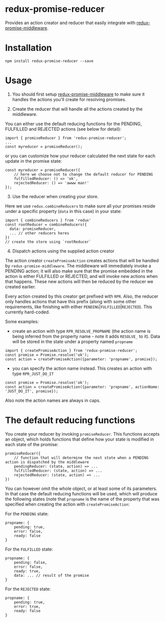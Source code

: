 # redux-promise-reducer
Provides an action creator and reducer that easily integrate with [redux-promise-middleware](https://github.com/pburtchaell/redux-promise-middleware).

# Installation

    npm install redux-promise-reducer --save

# Usage

1. You should first setup [redux-promise-middleware](https://github.com/pburtchaell/redux-promise-middleware) to make sure it handles the actions you'll create for resolving promises.

2. Create the reducer that will handle all the actions created by the middleware.

You can either use the default reducing functions for the PENDING, FULFILLED and REJECTED actions (see below for detail):
```
import { promiseReducer } from 'redux-promise-reducer';
...
const myreducer = promiseReducer();
```
or you can customize how your reducer calculated the next state for each update in the promise state:
```
const myreducer = promiseReducer({
    // here we choose not to change the default reducer for PENDING
    fulfilledReducer: () => 'ok',
    rejectedReducer: () => 'awww man!'
});
```
3. Use the reducer when creating your store.

Here we use `redux.combineReducers` to make sure all your promises reside under a specific property (`data` in this case) in your state:
```
import { combineReducers } from 'redux'
const rootReducer = combineReducers({
  data: promiseReducer,
  ... // other reducers heres
})
// create the store using `rootReducer`
```
4. Dispatch actions using the supplied action creator

The action creator `createPromiseAction` creates actions that will be handled by `redux-promise-middleware`. The middleware will immediately invoke a PENDING action; it will also make sure that the promise embedded in the action is either FULFILLED or REJECTED, and will invoke new actions when that happens. These new actions will then be reduced by the reducer we created earlier.

Every action created by this creator get prefixed with `RPR`. Also, the reducer only handles actions that have this prefix (along with some other requirements, like finishing with either `PENDING`|`FULFILLED`|`REJECTED`). This currently hard-coded.

Some examples:

- create an action with type `RPR_RESOLVE_PROPNAME` (the action name is being inferred from the property name - note it adds `RESOLVE_` to it). Data will be stored in the state under a property named `propname`
```
import { createPromiseAction } from 'redux-promise-reducer';
const promise = Promise.resolve('ok');
const action = createPromiseAction({parameter: 'propname', promise});
```
- you can specify the action name instead. This creates an action with type `RPR_JUST_DO_IT`
```
const promise = Promise.resolve('ok');
const action = createPromiseAction({parameter: 'propname', actionName: 'JUST_DO_IT', promise});
```
Also note the action names are always in caps.

# The default reducing functions
You create your reducer by invoking `promiseReducer`. This functions accepts an object, which holds functions that define how your state is modified in each state of the promise:
```
promiseReducer({
    // function that will determine the next state when a PENDING action is dispatched by the middleware
    pendingReducer: (state, action) => ...
    fulfilledReducer: (state, action) => ...
    rejectedReducer: (state, action) => ...
})
```
You can however omit the whole object, or at least some of its parameters. In that case the default reducing functions will be used, which will produce the following states (note that `propname` is the name of the property that was specified when creating the action with `createPromiseAction`:

For the `PENDING` state:
```
propname: {
    pending: true,
    error: false,
    ready: false
}
```

For the `FULFILLED` state:
```
propname: {
    pending: false,
    error: false,
    ready: true,
    data: ... // result of the promise
}
```

For the `REJECTED` state:
```
propname: {
    pending: true,
    error: true,
    ready: false
}
```
